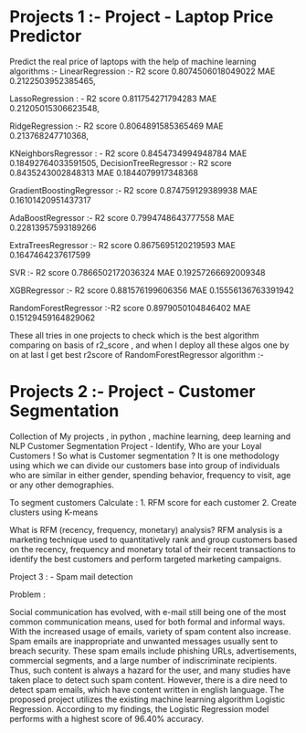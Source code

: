 # Projects 1 :- Project - Laptop Price Predictor

Predict the real price of laptops with the help of machine learning algorithms :- 
LinearRegression :- R2 score 0.8074506018049022
                    MAE 0.2122503952385465, 
                    
LassoRegression : - R2 score 0.811754271794283
                    MAE 0.21205015306623548, 
         
RidgeRegression :- R2 score 0.8064891585365469
                   MAE 0.213768247710368,

KNeighborsRegressor : - R2 score 0.8454734994948784
                        MAE 0.18492764033591505,
DecisionTreeRegressor :- R2 score 0.8435243002848313
                        MAE 0.1844079917348368

GradientBoostingRegressor :- R2 score 0.874759129389938
                             MAE 0.16101420951437317
                             
AdaBoostRegressor :- R2 score 0.7994748643777558
                     MAE 0.22813957593189266

ExtraTreesRegressor :- R2 score 0.8675695120219593
                       MAE 0.1647464237617599

SVR :- R2 score 0.7866502172036324
       MAE 0.19257266692009348

XGBRegressor :- R2 score 0.881576199606356
                MAE 0.15556136763391942


RandomForestRegressor :-R2 score 0.8979050104846402
                        MAE 0.15129459164829062

These all tries in one projects to check which is the best algorithm comparing on basis of r2_score , and when I deploy all these algos one by on at last I get best r2score of RandomForestRegressor algorithm :- 




# Projects 2 :- Project - Customer Segmentation 

Collection of My projects , in python , machine learning, deep learning and NLP
Customer Segmentation Project - Identify, Who are your Loyal Customers !
So what is Customer segmentation ?
It is one methodology using which we can divide our customers base into group of individuals who are similar in either gender, 
spending behavior, frequency to visit, age or any other demographies.

To segment customers  Calculate :
    1. RFM score for each customer
    2. Create clusters using K-means

What is RFM (recency, frequency, monetary) analysis? 
RFM analysis is a marketing technique used to quantitatively rank and group customers based on the recency, 
frequency and monetary total of their recent transactions to identify the best customers 
and perform targeted marketing campaigns.


Project 3 : - Spam mail detection

Problem :

Social communication has evolved, with e-mail still being one of the most common communication means, used for both formal and informal ways. With the increased usage of emails, variety of spam content also increase. Spam emails are inappropriate and unwanted messages usually sent to breach security. These spam emails include phishing URLs, advertisements, commercial segments, and a large number of indiscriminate recipients. Thus, such content is always a hazard for the user, and many studies have taken place to detect such spam content. However, there is a dire need to detect spam emails, which have content written in english language. The proposed project utilizes the existing machine learning algorithm Logistic Regression. According to my findings, the Logistic Regression model performs with a highest score of 96.40% accuracy.





















